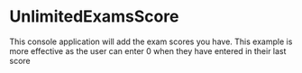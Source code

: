 # UnlimitedExamsScore
This console application will add the exam scores you have. This example is more effective as the user can enter 0 when they have entered in their last score
